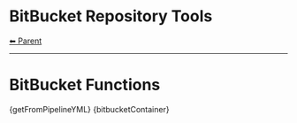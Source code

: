 # BitBucket Repository Tools

<!-- TEMPLATE header 2 -->
[⬅ Parent ](../)
<hr />

# BitBucket Functions

{getFromPipelineYML}
{bitbucketContainer}

